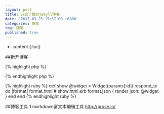 ```yaml
---
layout: post
title: 开启了我的jekyll博客
date: '2017-03-25 15:57:00 +0800'
categories: 随笔
tag: 随笔
published: true
---
```


* content 
{:toc}


##新开博客

{% highlight php %}
<?php
require("a.php");
function say (){
	
	echo "hello world";

}
?>
{% endhighlight php %}

{% highlight ruby %}
def show
  @widget = Widget(params[:id])
  respond_to do |format|
    format.html # show.html.erb
    format.json { render json: @widget }
  end
end
{% endhighlight ruby %}

##博客工具
1.markdown富文本编辑工具
http://prose.io/


